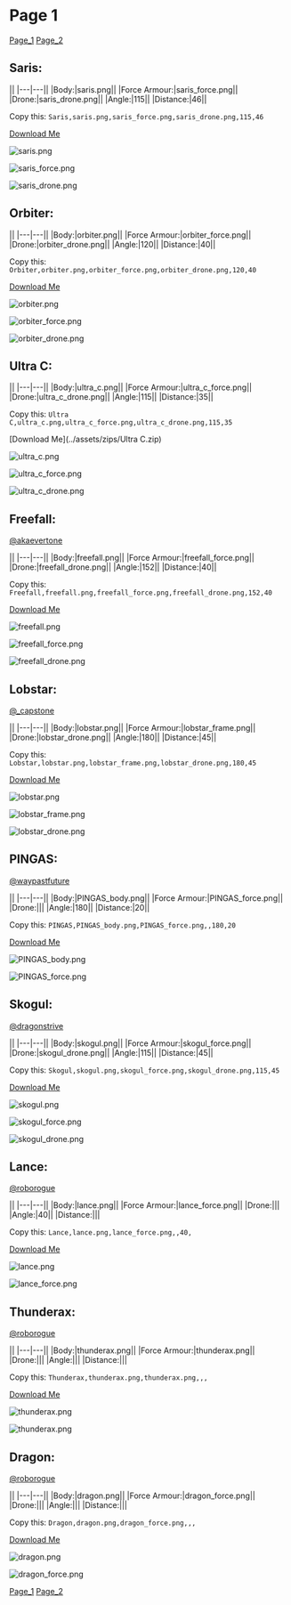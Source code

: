 # Page 1

[Page_1](./Page_1.md)
[Page_2](./Page_2.md)

## **Saris**:



||
|---|---||
|Body:|saris.png||
|Force Armour:|saris_force.png||
|Drone:|saris_drone.png||
|Angle:|115||
|Distance:|46||

Copy this: `Saris,saris.png,saris_force.png,saris_drone.png,115,46`

[Download Me](../assets/zips/Saris.zip)


![saris.png](./../custom_skins/saris.png)

![saris_force.png](./../custom_skins/saris_force.png)


![saris_drone.png](./../custom_skins/saris_drone.png)



## **Orbiter**:



||
|---|---||
|Body:|orbiter.png||
|Force Armour:|orbiter_force.png||
|Drone:|orbiter_drone.png||
|Angle:|120||
|Distance:|40||

Copy this: `Orbiter,orbiter.png,orbiter_force.png,orbiter_drone.png,120,40`

[Download Me](../assets/zips/Orbiter.zip)


![orbiter.png](./../custom_skins/orbiter.png)

![orbiter_force.png](./../custom_skins/orbiter_force.png)


![orbiter_drone.png](./../custom_skins/orbiter_drone.png)



## **Ultra C**:



||
|---|---||
|Body:|ultra_c.png||
|Force Armour:|ultra_c_force.png||
|Drone:|ultra_c_drone.png||
|Angle:|115||
|Distance:|35||

Copy this: `Ultra C,ultra_c.png,ultra_c_force.png,ultra_c_drone.png,115,35`

[Download Me](../assets/zips/Ultra C.zip)


![ultra_c.png](./../custom_skins/ultra_c.png)

![ultra_c_force.png](./../custom_skins/ultra_c_force.png)


![ultra_c_drone.png](./../custom_skins/ultra_c_drone.png)



## **Freefall**:
[@akaevertone](https://discord.com/users/235458820845862912)


||
|---|---||
|Body:|freefall.png||
|Force Armour:|freefall_force.png||
|Drone:|freefall_drone.png||
|Angle:|152||
|Distance:|40||

Copy this: `Freefall,freefall.png,freefall_force.png,freefall_drone.png,152,40`

[Download Me](../assets/zips/Freefall.zip)


![freefall.png](./../custom_skins/freefall.png)

![freefall_force.png](./../custom_skins/freefall_force.png)


![freefall_drone.png](./../custom_skins/freefall_drone.png)



## **Lobstar**:
[@_capstone](https://discord.com/users/551431332253794304)


||
|---|---||
|Body:|lobstar.png||
|Force Armour:|lobstar_frame.png||
|Drone:|lobstar_drone.png||
|Angle:|180||
|Distance:|45||

Copy this: `Lobstar,lobstar.png,lobstar_frame.png,lobstar_drone.png,180,45`

[Download Me](../assets/zips/Lobstar.zip)


![lobstar.png](./../custom_skins/lobstar.png)

![lobstar_frame.png](./../custom_skins/lobstar_frame.png)


![lobstar_drone.png](./../custom_skins/lobstar_drone.png)



## **PINGAS**:
[@waypastfuture](https://discord.com/users/128605704813543424)


||
|---|---||
|Body:|PINGAS_body.png||
|Force Armour:|PINGAS_force.png||
|Drone:|||
|Angle:|180||
|Distance:|20||

Copy this: `PINGAS,PINGAS_body.png,PINGAS_force.png,,180,20`

[Download Me](../assets/zips/PINGAS.zip)


![PINGAS_body.png](./../custom_skins/PINGAS_body.png)

![PINGAS_force.png](./../custom_skins/PINGAS_force.png)




## **Skogul**:
[@dragonstrive](https://discord.com/users/273142382181220353)


||
|---|---||
|Body:|skogul.png||
|Force Armour:|skogul_force.png||
|Drone:|skogul_drone.png||
|Angle:|115||
|Distance:|45||

Copy this: `Skogul,skogul.png,skogul_force.png,skogul_drone.png,115,45`

[Download Me](../assets/zips/Skogul.zip)


![skogul.png](./../custom_skins/skogul.png)

![skogul_force.png](./../custom_skins/skogul_force.png)


![skogul_drone.png](./../custom_skins/skogul_drone.png)



## **Lance**:
[@roborogue](https://discord.com/users/690525302312534058)


||
|---|---||
|Body:|lance.png||
|Force Armour:|lance_force.png||
|Drone:|||
|Angle:|40||
|Distance:|||

Copy this: `Lance,lance.png,lance_force.png,,40,`

[Download Me](../assets/zips/Lance.zip)


![lance.png](./../custom_skins/lance.png)

![lance_force.png](./../custom_skins/lance_force.png)




## **Thunderax**:
[@roborogue](https://discord.com/users/690525302312534058)


||
|---|---||
|Body:|thunderax.png||
|Force Armour:|thunderax.png||
|Drone:|||
|Angle:|||
|Distance:|||

Copy this: `Thunderax,thunderax.png,thunderax.png,,,`

[Download Me](../assets/zips/Thunderax.zip)


![thunderax.png](./../custom_skins/thunderax.png)

![thunderax.png](./../custom_skins/thunderax.png)




## **Dragon**:
[@roborogue](https://discord.com/users/690525302312534058)


||
|---|---||
|Body:|dragon.png||
|Force Armour:|dragon_force.png||
|Drone:|||
|Angle:|||
|Distance:|||

Copy this: `Dragon,dragon.png,dragon_force.png,,,`

[Download Me](../assets/zips/Dragon.zip)


![dragon.png](./../custom_skins/dragon.png)

![dragon_force.png](./../custom_skins/dragon_force.png)



[Page_1](./Page_1.md)
[Page_2](./Page_2.md)